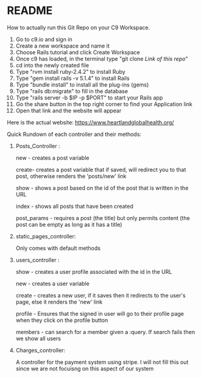 # README

How to actually run this Git Repo on your C9 Workspace. 

1. Go to c9.io and sign in 
2. Create a new workspace and name it
3. Choose Rails tutorial and click Create Workspace
4. Once c9 has loaded, in the terminal type "git clone *Link of this repo*"
5. cd into the newly created file
6. Type "rvm install ruby-2.4.2" to install Ruby
7. Type "gem install rails -v 5.1.4" to install Rails 
8. Type "bundle install" to install all the plug-ins (gems)
9. Type "rails db:migrate" to fill in the database
10. Type "rails server -b $IP -p $PORT" to start your Rails app
11. Go the share button in the top right corner to find your Application link
12. Open that link and the website will appear 


Here is the actual website: https://www.heartlandglobalhealth.org/

Quick Rundown of each controller and their methods: 

1. Posts_Controller :

    new - creates a post variable
    
    create- creates a post variable that if saved, will redirect you to that post, otherwise renders the 'posts/new' link
    
    show - shows a post based on the id of the post that is written in the URL
    
    index - shows all posts that have been created
    
    post_params - requires a post (the title) but only permits content (the post can be empty as long as it has a title)
  
  
2. static_pages_controller: 

    Only comes with default methods
  
  
3. users_controller : 

    show - creates a user profile associated with the id in the URL
    
    new - creates a user variable
    
    create - creates a new user, if it saves then it redirects to the user's page, else it renders the 'new' link
    
    profile - Ensures that the signed in user will go to their profile page when they click on the profile button
    
    members - can search for a member given a :query. If search fails then we show all users
  
  
4. Charges_controller: 

    A controller for the payment system using stripe. I will not fill this out since we are not focuisng on this aspect of our system
  
  
